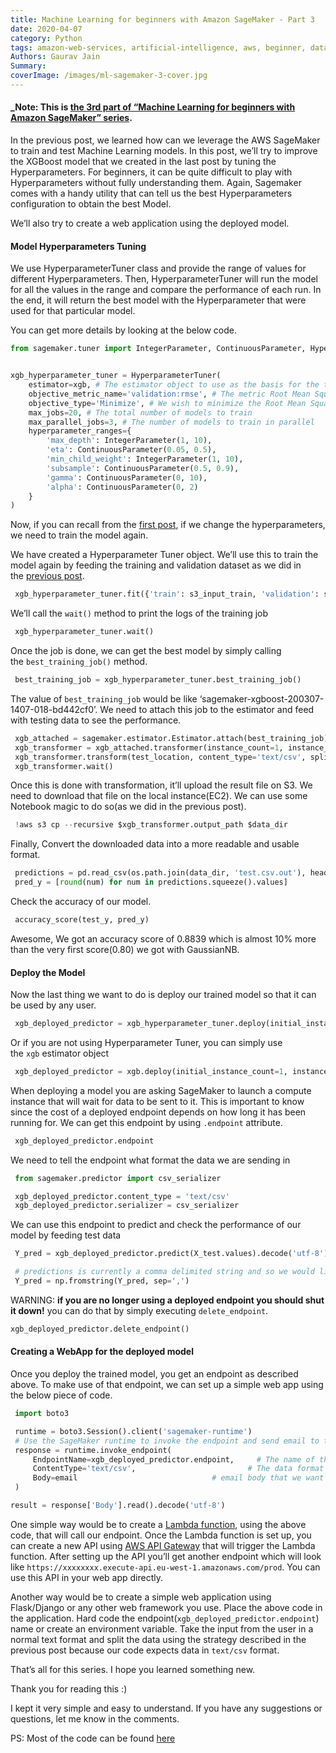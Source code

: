 ```yaml
---
title: Machine Learning for beginners with Amazon SageMaker - Part 3
date: 2020-04-07
category: Python
tags: amazon-web-services, artificial-intelligence, aws, beginner, data-science, deep-learning, machine-learning, notebook, sagemaker
Authors: Gaurav Jain
Summary: 
coverImage: /images/ml-sagemaker-3-cover.jpg
---
```


#### _Note: This is [the 3rd part of “Machine Learning for beginners with Amazon SageMaker” series](/machine-learning-for-beginners-with-amazon-sagemaker/).

In the previous post, we learned how can we leverage the AWS SageMaker to train and test Machine Learning models. In this post, we’ll try to improve the XGBoost model that we created in the last post by tuning the Hyperparameters. For beginners, it can be quite difficult to play with Hyperparameters without fully understanding them. Again, Sagemaker comes with a handy utility that can tell us the best Hyperparameters configuration to obtain the best Model.

We’ll also try to create a web application using the deployed model.

#### Model Hyperparameters Tuning

We use HyperparameterTuner class and provide the range of values for different Hyperparameters. Then, HyperparameterTuner will run the model for all the values in the range and compare the performance of each run. In the end, it will return the best model with the Hyperparameter that were used for that particular model.

You can get more details by looking at the below code.

```python
from sagemaker.tuner import IntegerParameter, ContinuousParameter, HyperparameterTuner


xgb_hyperparameter_tuner = HyperparameterTuner(
    estimator=xgb, # The estimator object to use as the basis for the training jobs.
    objective_metric_name='validation:rmse', # The metric Root Mean Square Error used to compare trained models.
    objective_type='Minimize', # We wish to minimize the Root Mean Square Error.
    max_jobs=20, # The total number of models to train
    max_parallel_jobs=3, # The number of models to train in parallel
    hyperparameter_ranges={
        'max_depth': IntegerParameter(1, 10),
        'eta': ContinuousParameter(0.05, 0.5),
        'min_child_weight': IntegerParameter(1, 10),
        'subsample': ContinuousParameter(0.5, 0.9),
        'gamma': ContinuousParameter(0, 10),
        'alpha': ContinuousParameter(0, 2)
    }
)   
```

Now, if you can recall from the [first post](/machine-learning-for-beginners-with-amazon-sagemaker/), if we change the hyperparameters, we need to train the model again.

We have created a Hyperparameter Tuner object. We’ll use this to train the model again by feeding the training and validation dataset as we did in the [previous post](/machine-learning-for-beginners-with-amazon-sagemaker-part-2/).

```python
 xgb_hyperparameter_tuner.fit({'train': s3_input_train, 'validation': s3_input_val})
```

We’ll call the `wait()` method to print the logs of the training job

```python
 xgb_hyperparameter_tuner.wait()
```

Once the job is done, we can get the best model by simply calling the `best_training_job()` method.

```python
 best_training_job = xgb_hyperparameter_tuner.best_training_job()
```

The value of `best_training_job` would be like ‘sagemaker-xgboost-200307-1407-018-bd442cf0’. We need to attach this job to the estimator and feed with testing data to see the performance.

```python
 xgb_attached = sagemaker.estimator.Estimator.attach(best_training_job)
 xgb_transformer = xgb_attached.transformer(instance_count=1, instance_type='ml.m4.xlarge')
 xgb_transformer.transform(test_location, content_type='text/csv', split_type='Line')
 xgb_transformer.wait()
```

Once this is done with transformation, it’ll upload the result file on S3. We need to download that file on the local instance(EC2). We can use some Notebook magic to do so(as we did in the previous post).

```python
 !aws s3 cp --recursive $xgb_transformer.output_path $data_dir
```

Finally, Convert the downloaded data into a more readable and usable format.

```python
 predictions = pd.read_csv(os.path.join(data_dir, 'test.csv.out'), header=None)
 pred_y = [round(num) for num in predictions.squeeze().values]
```

Check the accuracy of our model.

```python
 accuracy_score(test_y, pred_y)
```

Awesome, We got an accuracy score of 0.8839 which is almost 10% more than the very first score(0.80) we got with GaussianNB.

#### Deploy the Model

Now the last thing we want to do is deploy our trained model so that it can be used by any user.

```python
 xgb_deployed_predictor = xgb_hyperparameter_tuner.deploy(initial_instance_count=1, instance_type='ml.m4.xlarge')
```

Or if you are not using Hyperparameter Tuner, you can simply use the `xgb` estimator object

```python
 xgb_deployed_predictor = xgb.deploy(initial_instance_count=1, instance_type='ml.m4.xlarge')
```

When deploying a model you are asking SageMaker to launch a compute instance that will wait for data to be sent to it. This is important to know since the cost of a deployed endpoint depends on how long it has been running for. We can get this endpoint by using `.endpoint` attribute.

```python
 xgb_deployed_predictor.endpoint
```

We need to tell the endpoint what format the data we are sending in

```python
 from sagemaker.predictor import csv_serializer

 xgb_deployed_predictor.content_type = 'text/csv'
 xgb_deployed_predictor.serializer = csv_serializer
```

We can use this endpoint to predict and check the performance of our model by feeding test data

```python
 Y_pred = xgb_deployed_predictor.predict(X_test.values).decode('utf-8')

 # predictions is currently a comma delimited string and so we would like to break it up as a numpy array.
 Y_pred = np.fromstring(Y_pred, sep=',')
```

WARNING: **if you are no longer using a deployed endpoint you should shut it down!** you can do that by simply executing `delete_endpoint`.

```python
xgb_deployed_predictor.delete_endpoint()
```

#### Creating a WebApp for the deployed model

Once you deploy the trained model, you get an endpoint as described above. To make use of that endpoint, we can set up a simple web app using the below piece of code.

```python
 import boto3

 runtime = boto3.Session().client('sagemaker-runtime')
 # Use the SageMaker runtime to invoke the endpoint and send email to that endpoint
 response = runtime.invoke_endpoint(
     EndpointName=xgb_deployed_predictor.endpoint,     # The name of the endpoint we created
     ContentType='text/csv',                         # The data format that is expected
     Body=email                              # email body that we want to classify
 )

result = response['Body'].read().decode('utf-8')
```

One simple way would be to create a [Lambda function](https://aws.amazon.com/lambda/), using the above code, that will call our endpoint. Once the Lambda function is set up, you can create a new API using [AWS API Gateway](https://aws.amazon.com/api-gateway/) that will trigger the Lambda function. After setting up the API you’ll get another endpoint which will look like `https://xxxxxxxx.execute-api.eu-west-1.amazonaws.com/prod`. You can use this API in your web app directly.

Another way would be to create a simple web application using Flask/Django or any other web framework you use. Place the above code in the application. Hard code the endpoint(`xgb_deployed_predictor.endpoint`) name or create an environment variable. Take the input from the user in a normal text format and split the data using the strategy described in the previous post because our code expects data in `text/csv` format.

That’s all for this series. I hope you learned something new.

Thank you for reading this :)

I kept it very simple and easy to understand. If you have any suggestions or questions, let me know in the comments.

PS: Most of the code can be found [here](https://github.com/gauravvjn/ML-ND-Capstone-Project/blob/master/Capstone%20Project.ipynb)
